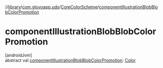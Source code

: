 //[library](../../../index.md)/[com.glovoapp.uds](../index.md)/[CoreColorScheme](index.md)/[componentIllustrationBlobBlobColorPromotion](component-illustration-blob-blob-color-promotion.md)

# componentIllustrationBlobBlobColorPromotion

[androidJvm]\
abstract val [componentIllustrationBlobBlobColorPromotion](component-illustration-blob-blob-color-promotion.md): [Color](https://developer.android.com/reference/kotlin/androidx/compose/ui/graphics/Color.html)
